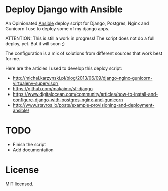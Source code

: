 # Deploy Django with Ansible

An Opinionated [Ansible](http://ansible.com) deploy script for Django, Postgres, Nginx and Gunicorn I use to deploy some of my django apps.

ATTENTION: This is still a work in progress! The script does not do a full deploy, yet. But it will soon ;)

The configuration is a mix of solutions from different sources that work best for me.

Here are the articles I used to develop this deploy script:

* http://michal.karzynski.pl/blog/2013/06/09/django-nginx-gunicorn-virtualenv-supervisor/
* https://github.com/makaimc/sf-django
* https://www.digitalocean.com/community/articles/how-to-install-and-configure-django-with-postgres-nginx-and-gunicorn
* http://www.stavros.io/posts/example-provisioning-and-deployment-ansible/

# TODO
* Finish the script
* Add documentation

# License
MIT licensed.
